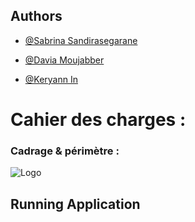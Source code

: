 ## Authors


- [@Sabrina Sandirasegarane](https://github.com/sabrinasandi)

- [@Davia Moujabber](https://github.com/Moujabber)

- [@Keryann In](https://github.com/Sayanox)


# Cahier des charges : 

### Cadrage & périmètre :


![Logo](https://iutparis-seine.u-paris.fr/wp-content/uploads/sites/3/2020/12/UniversiteParis_IUTParis-RdS.jpg)

## Running Application

